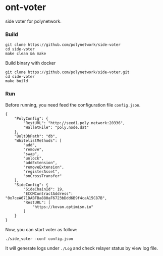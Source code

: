 # ont-voter

side voter for polynetwork.

### Build

```shell
git clone https://github.com/polynetwork/side-voter
cd side-voter
make clean && make
```

Build binary with docker

```shell
git clone https://github.com/polynetwork/side-voter.git
cd side-voter
make build
```

### Run

Before running, you need feed the configuration file `config.json`.
```
{
    "PolyConfig": {
        "RestURL": "http://seed1.poly.network:20336",
        "WalletFile": "poly.node.dat"
    },
    "BoltDbPath": "db",
    "WhitelistMethods": [
        "add",
        "remove",
        "swap",
        "unlock",
        "addExtension",
        "removeExtension",
        "registerAsset",
        "onCrossTransfer"
    ],
    "SideConfig": {
        "SideChainId": 19,
        "ECCMContractAddress": "0x7ceA671DABFBa880aF6723bDdd6B9f4caA15C87B",
        "RestURL": [
            "https://kovan.optimism.io"
        ]
    }
}
```

Now, you can start voter as follow: 

```shell
./side_voter -conf config.json 
```

It will generate logs under `./Log` and check relayer status by view log file.